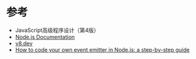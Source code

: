 # 参考
- JavaScript高级程序设计（第4版）
- [Node.js Documentation](https://nodejs.org/docs/latest/api)
- [v8.dev](https://v8.dev)
- [How to code your own event emitter in Node.js: a step-by-step guide](https://www.freecodecamp.org/news/how-to-code-your-own-event-emitter-in-node-js-a-step-by-step-guide-e13b7e7908e1)